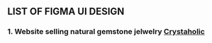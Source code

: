 ## LIST OF FIGMA UI DESIGN

### 1. Website selling natural gemstone jelwelry  [Crystaholic](https://www.figma.com/proto/Dr0Q4UdM10metyCN6x4RMl/Crystaholic?page-id=0%3A1&node-id=2%3A2&viewport=528%2C183%2C0.07&scaling=scale-down&starting-point-node-id=2%3A2)

